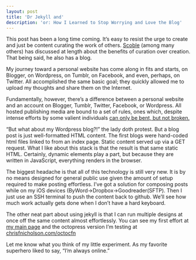 ```yaml
---
layout: post
title: 'Dr Jekyll and'
description: 'or: How I Learned to Stop Worrying and Love the Blog' 
---
```

This post has been a long time coming. It’s easy to resist the urge to create and just be content curating the work of others. [Scoble](http://www.scobleizer.com) (among many others) has discussed at length about the benefits of curation over creation. That being said, he also has a blog. 

My journey toward a personal website has come along in fits and starts, on Blogger, on Wordpress, on Tumblr, on Facebook, and even, perhaps, on Twitter. All accomplished the same basic goal; they quickly allowed me to upload my thoughts and share them on the Internet. 

Fundamentally, however, there’s a difference between a personal website and an account on Blogger, Tumblr, Twitter, Facebook, or Wordpress. All hosted publishing media are bound to a set of rules, ones which, despite intense efforts by some valient individuals [can only be bent, but not broken.](http://www.youtube.com/watch?v=oUBdyntL2Ag)

“But what about my Wordpress blog?!” the lady doth protest. But a blog post is just well-formatted HTML content. The first blogs were hand-coded html files linked to from an index page. Static content served up via a GET request. What I like about this stack is that the result is that same static HTML. Certainly, dynamic elements play a part, but because they are written in JavaScript, everything renders in the browser. 

The biggest headache is that all of this technology is still very new. It is by no means designed for general public use given the amount of setup required to make posting effortless. I’ve got a solution for composing posts while on my iOS devices (ByWord->Dropbox->Goodreader(SFTP). Then I just use an SSH terminal to push the content back to github. We’ll see how much work actually gets done when I don’t have a hard keyboard.

The other neat part about using jekyll is that I can run multiple designs at once off the same content almost effortlessly. You can see my first effort at [my main page](http://www.chrisfnicholson.com) and the octopress version I’m testing at [chrisfnicholson.com/octocfn](http://www.chrisnicholson.com/octocfn) 

Let me know what you think of my little experiment. As my favorite superhero liked to say, “I’m always online.”